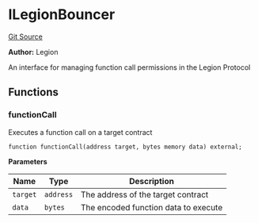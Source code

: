 # ILegionBouncer
[Git Source](https://github.com/Legion-Team/evm-contracts/blob/1a165deeea33dfd2b1dca142bf23d06b547c39a3/src/interfaces/ILegionBouncer.sol)

**Author:**
Legion

An interface for managing function call permissions in the Legion Protocol


## Functions
### functionCall

Executes a function call on a target contract


```solidity
function functionCall(address target, bytes memory data) external;
```
**Parameters**

|Name|Type|Description|
|----|----|-----------|
|`target`|`address`|The address of the target contract|
|`data`|`bytes`|The encoded function data to execute|


